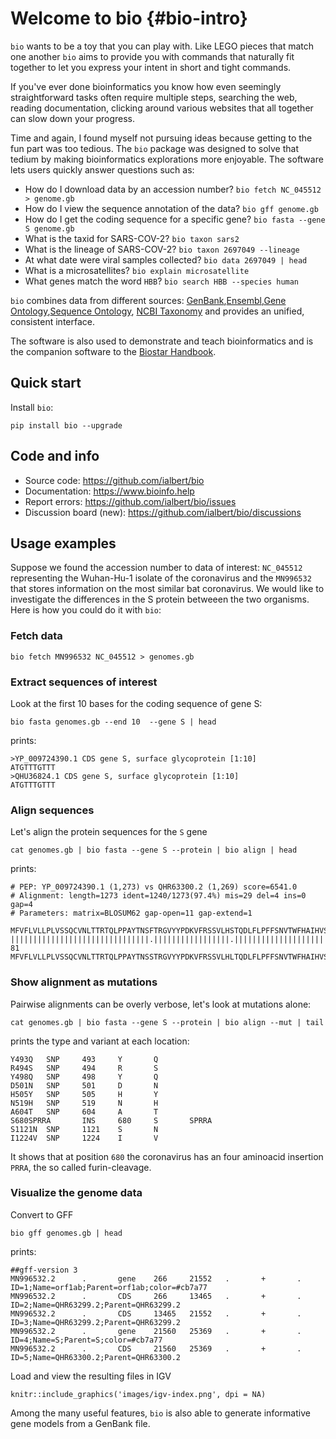 # Welcome to bio {#bio-intro}

`bio` wants to be a toy that you can play with. Like LEGO pieces that match one another `bio` aims to provide you with  commands that naturally fit together to let you express your intent in short and tight commands.

If you've ever done bioinformatics you know how even seemingly straightforward tasks often require multiple steps, searching the web, reading documentation, clicking around various websites that all together can slow down your progress.

Time and again, I found myself not pursuing ideas because getting to the fun part was too tedious. The `bio` package was designed  to solve that tedium by making bioinformatics explorations more enjoyable. The software lets users quickly answer questions such as:
 
- How do I download data by an accession number? `bio fetch NC_045512 > genome.gb`
- How do I view the sequence annotation of the data? `bio gff genome.gb`
- How do I get the coding sequence for a specific gene? `bio fasta --gene S genome.gb`
- What is the taxid for SARS-COV-2?  `bio taxon sars2`
- What is the lineage of SARS-COV-2? `bio taxon 2697049 --lineage`
- At what date were viral samples collected? `bio data 2697049 | head`
- What is a  microsatellites? `bio explain microsatellite`
- What genes match the word `HBB`? `bio search HBB --species human`

`bio` combines data from different sources: [GenBank][genbank],[Ensembl][ensembl],[Gene Ontology][go],[Sequence Ontology][so],
[NCBI Taxonomy][taxonomy] and provides an unified, consistent interface.

The software is also used to demonstrate and teach bioinformatics and is the companion software to the [Biostar Handbook][handbook].
 
[biopython]: https://biopython.org/
[emboss]: http://emboss.sourceforge.net/
[simplesam]: https://github.com/mdshw5/simplesam 
[handbook]: https://www.biostarhandbook.com/
[genbank]: https://www.ncbi.nlm.nih.gov/genbank/
[sra]: https://www.ncbi.nlm.nih.gov/sra
[taxonomy]: https://www.ncbi.nlm.nih.gov/taxonomy
[so]: http://www.sequenceontology.org/
[go]: http://geneontology.org/
[ensembl]: https://www.ensembl.org

[usage]: https://github.com/ialbert/bio/blob/master/test/bio_examples.sh

## Quick start

Install `bio`:

    pip install bio --upgrade

## Code and info

* Source code: https://github.com/ialbert/bio
* Documentation: https://www.bioinfo.help
* Report errors: https://github.com/ialbert/bio/issues
* Discussion board (new): https://github.com/ialbert/bio/discussions

## Usage examples

Suppose we found the accession number to data of interest: `NC_045512` representing the Wuhan-Hu-1 isolate of the coronavirus and
the  `MN996532` that stores information on the most similar bat coronavirus. We would like to investigate the differences in the S protein betweeen the two organisms. Here is how you could do it with `bio`:

### Fetch data

    bio fetch MN996532 NC_045512 > genomes.gb

### Extract sequences of interest

Look at the first 10 bases for the coding sequence of gene S:

    bio fasta genomes.gb --end 10  --gene S | head

prints:

    >YP_009724390.1 CDS gene S, surface glycoprotein [1:10]
    ATGTTTGTTT
    >QHU36824.1 CDS gene S, surface glycoprotein [1:10]
    ATGTTTGTTT

### Align sequences

Let's align the protein sequences for the `S` gene

	cat genomes.gb | bio fasta --gene S --protein | bio align | head

prints:

	# PEP: YP_009724390.1 (1,273) vs QHR63300.2 (1,269) score=6541.0
	# Alignment: length=1273 ident=1240/1273(97.4%) mis=29 del=4 ins=0 gap=4
	# Parameters: matrix=BLOSUM62 gap-open=11 gap-extend=1

	MFVFLVLLPLVSSQCVNLTTRTQLPPAYTNSFTRGVYYPDKVFRSSVLHSTQDLFLPFFSNVTWFHAIHVSGTNGTKRFDN
	|||||||||||||||||||||||||||||||.|||||||||||||||||.|||||||||||||||||||||||||.||||| 81
	MFVFLVLLPLVSSQCVNLTTRTQLPPAYTNSSTRGVYYPDKVFRSSVLHLTQDLFLPFFSNVTWFHAIHVSGTNGIKRFDN

### Show alignment as mutations

Pairwise alignments can be overly verbose, let's look at mutations alone:

	cat genomes.gb | bio fasta --gene S --protein | bio align --mut | tail

prints the type and variant at each location:
    
    Y493Q   SNP     493     Y       Q
    R494S   SNP     494     R       S
    Y498Q   SNP     498     Y       Q
    D501N   SNP     501     D       N
    H505Y   SNP     505     H       Y
    N519H   SNP     519     N       H
    A604T   SNP     604     A       T
    S680SPRRA       INS     680     S       SPRRA
    S1121N  SNP     1121    S       N
    I1224V  SNP     1224    I       V

It shows that at position `680` the coronavirus has an four aminoacid insertion `PRRA`, the so called furin-cleavage.

### Visualize the genome data

Convert to GFF

    bio gff genomes.gb | head

prints:

    ##gff-version 3
    MN996532.2      .       gene    266     21552   .       +       .       ID=1;Name=orf1ab;Parent=orf1ab;color=#cb7a77
    MN996532.2      .       CDS     266     13465   .       +       .       ID=2;Name=QHR63299.2;Parent=QHR63299.2
    MN996532.2      .       CDS     13465   21552   .       +       .       ID=3;Name=QHR63299.2;Parent=QHR63299.2
    MN996532.2      .       gene    21560   25369   .       +       .       ID=4;Name=S;Parent=S;color=#cb7a77
    MN996532.2      .       CDS     21560   25369   .       +       .       ID=5;Name=QHR63300.2;Parent=QHR63300.2
Load and view the resulting files in IGV

```{r fig.align='center', echo=FALSE}
knitr::include_graphics('images/igv-index.png', dpi = NA)
```

Among the many useful features, `bio` is also able to generate informative gene models from a  GenBank file.

